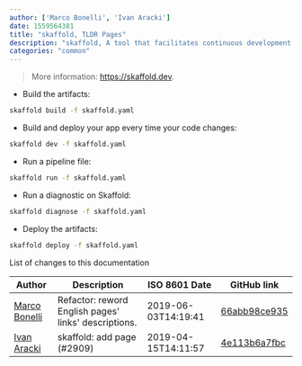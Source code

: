 ```yaml
---
author: ['Marco Bonelli', 'Ivan Aracki']
date: 1559564381
title: "skaffold, TLDR Pages"
description: "skaffold, A tool that facilitates continuous development for Kubernetes applications."
categories: "common"
---
```

> More information: <https://skaffold.dev>.

- Build the artifacts:

```bash
skaffold build -f skaffold.yaml
```

- Build and deploy your app every time your code changes:

```bash
skaffold dev -f skaffold.yaml
```

- Run a pipeline file:

```bash
skaffold run -f skaffold.yaml
```

- Run a diagnostic on Skaffold:

```bash
skaffold diagnose -f skaffold.yaml
```

- Deploy the artifacts:

```bash
skaffold deploy -f skaffold.yaml
```
List of changes to this documentation


Author | Description | ISO 8601 Date | GitHub link
------|-----|-----|-----
[Marco Bonelli](mailto:marco@mebeim.net) | Refactor: reword English pages' links' descriptions. | 2019-06-03T14:19:41 | [66abb98ce935](https://github.com/tldr-pages/tldr/commit/66abb98ce935c0f4516bf30c4d6da72180d5a3ab)
[Ivan Aracki](mailto:aracki.ivan@gmail.com) | skaffold: add page (#2909) | 2019-04-15T14:11:57 | [4e113b6a7fbc](https://github.com/tldr-pages/tldr/commit/4e113b6a7fbc37bc46f05a834fa3d28ffaead5e6)

